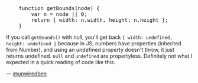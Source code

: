 <pre lang="javascript">
    function getBounds(node) {
        var n = node || 0;
        return { width: n.width, height: n.height };
    }
</pre>

If you call `getBounds()` with _null_, you'll get back `{ width: undefined, height: undefined }`
because in JS, numbers have properties (inherited from Number), and using an undefined
property doesn't throw, it just returns undefined.  `null` and `undefined` are propertyless.
Definitely not what I expected in a quick reading of code like this.

— [@unwiredben][1]

[1]:https://twitter.com/unwiredben
